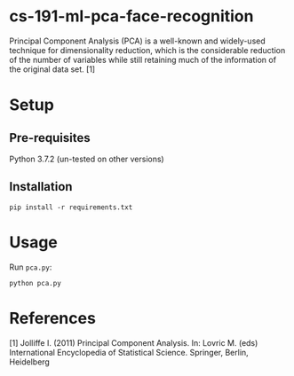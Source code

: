 # cs-191-ml-pca-face-recognition

Principal Component Analysis (PCA) is a well-known and widely-used technique for dimensionality reduction, which is the considerable reduction of the number of variables while still retaining much of the information of the original data set. [1]

# Setup

## Pre-requisites

Python 3.7.2 (un-tested on other versions)

## Installation

```
pip install -r requirements.txt
```

# Usage

Run `pca.py`:
```
python pca.py
```

# References

[1] Jolliffe I. (2011) Principal Component Analysis. In: Lovric M. (eds) International Encyclopedia of Statistical Science. Springer, Berlin, Heidelberg